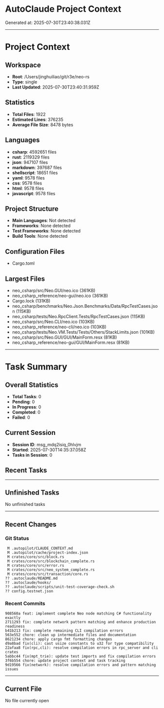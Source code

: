 # AutoClaude Project Context

Generated at: 2025-07-30T23:40:38.031Z

---

# Project Context

## Workspace
- **Root**: /Users/jinghuiliao/git/r3e/neo-rs
- **Type**: single
- **Last Updated**: 2025-07-30T23:40:31.959Z

## Statistics
- **Total Files**: 1922
- **Estimated Lines**: 376235
- **Average File Size**: 8478 bytes

## Languages
- **csharp**: 4592651 files
- **rust**: 2119329 files
- **json**: 947107 files
- **markdown**: 397687 files
- **shellscript**: 18651 files
- **yaml**: 9578 files
- **css**: 9578 files
- **html**: 9578 files
- **javascript**: 9578 files

## Project Structure
- **Main Languages**: Not detected
- **Frameworks**: None detected
- **Test Frameworks**: None detected
- **Build Tools**: None detected

## Configuration Files
- Cargo.toml


## Largest Files
- neo_csharp/src/Neo.GUI/neo.ico (361KB)
- neo_csharp_reference/neo-gui/neo.ico (361KB)
- Cargo.lock (131KB)
- neo_csharp/benchmarks/Neo.Json.Benchmarks/Data/RpcTestCases.json (115KB)
- neo_csharp/tests/Neo.RpcClient.Tests/RpcTestCases.json (115KB)
- neo_csharp/src/Neo.CLI/neo.ico (103KB)
- neo_csharp_reference/neo-cli/neo.ico (103KB)
- neo_csharp/tests/Neo.VM.Tests/Tests/Others/StackLimits.json (101KB)
- neo_csharp/src/Neo.GUI/GUI/MainForm.resx (81KB)
- neo_csharp_reference/neo-gui/GUI/MainForm.resx (81KB)


---

# Task Summary

## Overall Statistics
- **Total Tasks**: 0
- **Pending**: 0
- **In Progress**: 0
- **Completed**: 0
- **Failed**: 0

## Current Session
- **Session ID**: msg_mdq2isiq_0hlvjm
- **Started**: 2025-07-30T14:35:37.058Z
- **Tasks in Session**: 0

## Recent Tasks



---

## Unfinished Tasks
No unfinished tasks

---

## Recent Changes

### Git Status
```
 M .autopilot/CLAUDE_CONTEXT.md
 M .autopilot/cache/project-index.json
 M crates/core/src/block.rs
 M crates/core/src/blockchain_complete.rs
 M crates/core/src/error.rs
 M crates/core/src/neo_system_complete.rs
 M crates/core/src/transaction/core.rs
?? .autoclaude/README.md
?? .autoclaude/hooks/
?? .autoclaude/scripts/unit-test-coverage-check.sh
?? config.testnet.json

```

### Recent Commits
```
908560a feat: implement complete Neo node matching C# functionality exactly
2711293 fix: complete network pattern matching and enhance production readiness
b41b213 fix: complete remaining CLI compilation errors
563e552 chore: clean up intermediate files and documentation
8621234 chore: apply cargo fmt formatting changes
d9a8bad fix(cli): cast usize constants to u32 for type compatibility
22afaa8 fix(rpc,cli): resolve compilation errors in rpc_server and cli crates
5abbc44 fix(mpt_trie): update test imports and fix compilation errors
3f6b554 chore: update project context and task tracking
9d19566 fix(network): resolve compilation errors and pattern matching issues

```

---

## Current File
No file currently open
